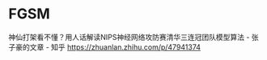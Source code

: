 

<!--
 * @version:
 * @Author:  StevenJokess（蔡舒起） https://github.com/StevenJokess
 * @Date: 2023-10-21 03:33:25
 * @LastEditors:  StevenJokess（蔡舒起） https://github.com/StevenJokess
 * @LastEditTime: 2023-10-21 03:33:46
 * @Description:
 * @Help me: make friends by a867907127@gmail.com and help me get some “foreign” things or service I need in life; 如有帮助，请资助，失业3年了。![支付宝收款码](https://github.com/StevenJokess/d2rl/blob/master/img/%E6%94%B6.jpg)
 * @TODO::
 * @Reference:
-->
# FGSM

神仙打架看不懂？用人话解读NIPS神经网络攻防赛清华三连冠团队模型算法 - 张子豪的文章 - 知乎
https://zhuanlan.zhihu.com/p/47941374

